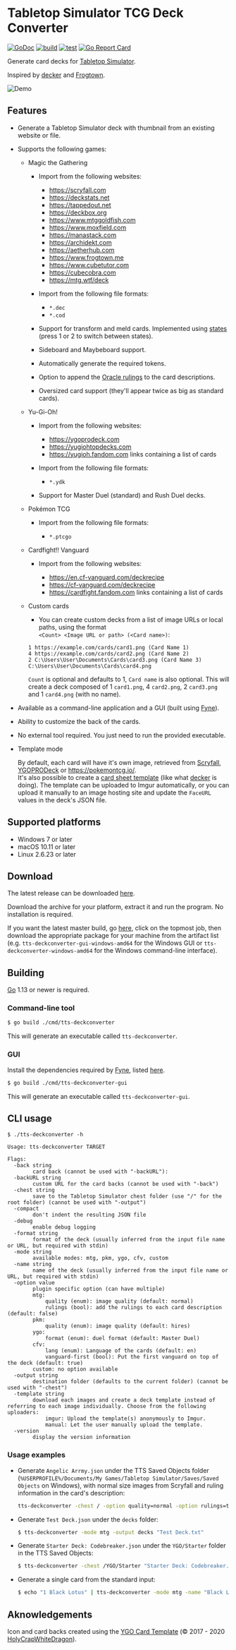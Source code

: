 # Tabletop Simulator TCG Deck Converter

[![GoDoc](https://godoc.org/github.com/jeandeaual/tts-deckconverter?status.svg)](https://godoc.org/github.com/jeandeaual/tts-deckconverter)
[![build](https://github.com/jeandeaual/tts-deckconverter/workflows/build/badge.svg)](https://github.com/jeandeaual/tts-deckconverter/actions?query=workflow%3Abuild)
[![test](https://github.com/jeandeaual/tts-deckconverter/workflows/test/badge.svg)](https://github.com/jeandeaual/tts-deckconverter/actions?query=workflow%3Atest)
[![Go Report Card](https://goreportcard.com/badge/github.com/jeandeaual/tts-deckconverter)](https://goreportcard.com/report/github.com/jeandeaual/tts-deckconverter)

Generate card decks for [Tabletop Simulator](https://www.tabletopsimulator.com/).

Inspired by [decker](https://github.com/Splizard/decker) and [Frogtown](https://www.frogtown.me/).

![Demo](demo.gif)

## Features

* Generate a Tabletop Simulator deck with thumbnail from an existing website or file.

* Supports the following games:

    * Magic the Gathering

        * Import from the following websites:

            * <https://scryfall.com>
            * <https://deckstats.net>
            * <https://tappedout.net>
            * <https://deckbox.org>
            * <https://www.mtggoldfish.com>
            * <https://www.moxfield.com>
            * <https://manastack.com>
            * <https://archidekt.com>
            * <https://aetherhub.com>
            * <https://www.frogtown.me>
            * <https://www.cubetutor.com>
            * <https://cubecobra.com>
            * <https://mtg.wtf/deck>

        * Import from the following file formats:

            * `*.dec`
            * `*.cod`

        * Support for transform and meld cards. Implemented using [states](https://berserk-games.com/knowledgebase/creating-states/) (press 1 or 2 to switch between states).

        * Sideboard and Maybeboard support.

        * Automatically generate the required tokens.

        * Option to append the [Oracle rulings](https://scryfall.com/docs/api/rulings) to the card descriptions.

        * Oversized card support (they'll appear twice as big as standard cards).

    * Yu-Gi-Oh!

        * Import from the following websites:

            * <https://ygoprodeck.com>
            * <https://yugiohtopdecks.com>
            * <https://yugioh.fandom.com> links containing a list of cards

        * Import from the following file formats:

            * `*.ydk`

        * Support for Master Duel (standard) and Rush Duel decks.

    * Pokémon TCG

        * Import from the following file formats:

            * `*.ptcgo`

    * Cardfight!! Vanguard

        * Import from the following websites:

            * <https://en.cf-vanguard.com/deckrecipe>
            * <https://cf-vanguard.com/deckrecipe>
            * <https://cardfight.fandom.com> links containing a list of cards

    * Custom cards

        * You can create custom decks from a list of image URLs or local paths, using the format \
        `<Count> <Image URL or path> (<Card name>)`:

        ```
        1 https://example.com/cards/card1.png (Card Name 1)
        4 https://example.com/cards/card2.png (Card Name 2)
        2 C:\Users\User\Documents\Cards\card3.png (Card Name 3)
        C:\Users\User\Documents\Cards\card4.png
        ```

        `Count` is optional and defaults to 1, `Card name` is also optional.
        This will create a deck composed of 1 `card1.png`, 4 `card2.png`, 2 `card3.png` and 1 `card4.png` (with no name).

* Available as a command-line application and a GUI (built using [Fyne](https://fyne.io/)).

* Ability to customize the back of the cards.

* No external tool required. You just need to run the provided executable.

* Template mode

    By default, each card will have it's own image, retrieved from [Scryfall](https://scryfall.com/), [YGOPRODeck](https://db.ygoprodeck.com/) or <https://pokemontcg.io/>. \
    It's also possible to create a [card sheet template](https://kb.tabletopsimulator.com/custom-content/custom-deck/) (like what [decker](https://github.com/Splizard/decker) is doing). The template can be uploaded to Imgur automatically, or you can upload it manually to an image hosting site and update the `FaceURL` values in the deck's JSON file.

## Supported platforms

* Windows 7 or later
* macOS 10.11 or later
* Linux 2.6.23 or later

## Download

The latest release can be downloaded [here](https://github.com/jeandeaual/tts-deckconverter/releases).

Download the archive for your platform, extract it and run the program. No installation is required.

If you want the latest master build, go [here](https://github.com/jeandeaual/tts-deckconverter/actions?query=workflow%3Abuild), click on the topmost job, then download the appropriate package for your machine from the artifact list (e.g. `tts-deckconverter-gui-windows-amd64` for the Windows GUI or `tts-deckconverter-windows-amd64` for the Windows command-line interface).

## Building

[Go](https://golang.org/doc/install) 1.13 or newer is required.

### Command-line tool

```sh
$ go build ./cmd/tts-deckconverter
```

This will generate an executable called `tts-deckconverter`.

### GUI

Install the dependencies required by [Fyne](https://fyne.io/), listed [here](https://fyne.io/develop/index#prerequisites).

```sh
$ go build ./cmd/tts-deckconverter-gui
```

This will generate an executable called `tts-deckconverter-gui`.

## CLI usage

```
$ ./tts-deckconverter -h

Usage: tts-deckconverter TARGET

Flags:
  -back string
        card back (cannot be used with "-backURL"):
  -backURL string
        custom URL for the card backs (cannot be used with "-back")
  -chest string
        save to the Tabletop Simulator chest folder (use "/" for the root folder) (cannot be used with "-output")
  -compact
        don't indent the resulting JSON file
  -debug
        enable debug logging
  -format string
        format of the deck (usually inferred from the input file name or URL, but required with stdin)
  -mode string
        available modes: mtg, pkm, ygo, cfv, custom
  -name string
        name of the deck (usually inferred from the input file name or URL, but required with stdin)
  -option value
        plugin specific option (can have multiple)
        mtg:
            quality (enum): image quality (default: normal)
            rulings (bool): add the rulings to each card description (default: false)
        pkm:
            quality (enum): image quality (default: hires)
        ygo:
            format (enum): duel format (default: Master Duel)
        cfv:
            lang (enum): Language of the cards (default: en)
            vanguard-first (bool): Put the first vanguard on top of the deck (default: true)
        custom: no option available
  -output string
        destination folder (defaults to the current folder) (cannot be used with "-chest")
  -template string
        download each images and create a deck template instead of referring to each image individually. Choose from the following uploaders:
            imgur: Upload the template(s) anonymously to Imgur.
            manual: Let the user manually upload the template.
  -version
        display the version information
```

### Usage examples

* Generate `Angelic Arrmy.json` under the TTS Saved Objects folder (`%USERPROFILE%/Documents/My Games/Tabletop Simulator/Saves/Saved Objects` on Windows), with normal size images from Scryfall and ruling information in the card's description:

    ```sh
    tts-deckconverter -chest / -option quality=normal -option rulings=true https://www.mtggoldfish.com/deck/2062036#paper
    ```

* Generate `Test Deck.json` under the `decks` folder:

    ```sh
    $ tts-deckconverter -mode mtg -output decks "Test Deck.txt"
    ```

* Generate `Starter Deck: Codebreaker.json` under the `YGO/Starter` folder in the TTS Saved Objects:

    ```sh
    $ tts-deckconverter -chest /YGO/Starter "Starter Deck: Codebreaker.ydk"
    ```

* Generate a single card from the standard input:

    ```sh
    $ echo "1 Black Lotus" | tts-deckconverter -mode mtg -name "Black Lotus" -
    ```

## Aknowledgements

Icon and card backs created using the [YGO Card Template](https://www.deviantart.com/holycrapwhitedragon/art/Yu-Gi-Oh-Back-Card-Template-695173962) (© 2017 - 2020 [HolyCrapWhiteDragon](https://www.deviantart.com/holycrapwhitedragon)).

